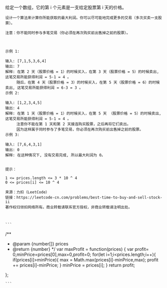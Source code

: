   给定一个数组，它的第 i 个元素是一支给定股票第 i 天的价格。

    设计一个算法来计算你所能获取的最大利润。你可以尽可能地完成更多的交易（多次买卖一支股票）。
    
    注意：你不能同时参与多笔交易（你必须在再次购买前出售掉之前的股票）。
    
     
    
    示例 1:
    
    输入: [7,1,5,3,6,4]
    输出: 7
    解释: 在第 2 天（股票价格 = 1）的时候买入，在第 3 天（股票价格 = 5）的时候卖出, 这笔交易所能获得利润 = 5-1 = 4 。
         随后，在第 4 天（股票价格 = 3）的时候买入，在第 5 天（股票价格 = 6）的时候卖出, 这笔交易所能获得利润 = 6-3 = 3 。
    示例 2:
    
    输入: [1,2,3,4,5]
    输出: 4
    解释: 在第 1 天（股票价格 = 1）的时候买入，在第 5 天 （股票价格 = 5）的时候卖出, 这笔交易所能获得利润 = 5-1 = 4 。
         注意你不能在第 1 天和第 2 天接连购买股票，之后再将它们卖出。
         因为这样属于同时参与了多笔交易，你必须在再次购买前出售掉之前的股票。
    示例 3:
    
    输入: [7,6,4,3,1]
    输出: 0
    解释: 在这种情况下, 没有交易完成, 所以最大利润为 0。
     
    
    提示：
    
    1 <= prices.length <= 3 * 10 ^ 4
    0 <= prices[i] <= 10 ^ 4
    
    来源：力扣（LeetCode）
    链接：https://leetcode-cn.com/problems/best-time-to-buy-and-sell-stock-ii
    著作权归领扣网络所有。商业转载请联系官方授权，非商业转载请注明出处。



    ```

/**
 * @param {number[]} prices
 * @return {number}
 */
var maxProfit = function(prices) {
    var profit= 0,minPrice=prices[0],max=0,profit=0;
    for(let i=1;i<prices.length;i++){
        if(prices[i]>minPrice){
            max = Math.max(prices[i]-minPrice,max);
            profit += prices[i]-minPrice;
        }
        minPrice = prices[i];
    }
    return profit;

};

    ```